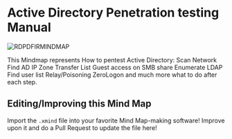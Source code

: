 # Active Directory Penetration testing Manual

![RDPDFIRMINDMAP](./ActiveDirectory_Penetration_Manual.png)

This Mindmap represents How to pentest Active Directory:
Scan Network
Find AD IP
Zone Transfer
List Guest access on SMB share
Enumerate LDAP
Find user list
Relay/Poisoning
ZeroLogon
and much more what to do after each step.

## Editing/Improving this Mind Map

Import the `.xmind` file into your favorite Mind Map-making software! Improve upon it and do a Pull Request to update the file here!